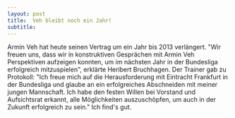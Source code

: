 ```yaml
---
layout: post
title:  Veh bleibt noch ein Jahr!
subtitle:  
---
```


Armin Veh hat heute seinen Vertrag um ein Jahr bis 2013 verlängert. "Wir freuen uns, dass wir in konstruktiven Gesprächen mit Armin Veh Perspektiven aufzeigen konnten, um im nächsten Jahr in der Bundesliga erfolgreich mitzuspielen", erklärte Heribert Bruchhagen. Der Trainer gab zu Protokoll: "Ich freue mich auf die Herausforderung mit Eintracht Frankfurt in der Bundesliga und glaube an ein erfolgreiches Abschneiden mit meiner jungen Mannschaft. Ich habe den festen Willen bei Vorstand und Aufsichtsrat erkannt, alle Möglichkeiten auszuschöpfen, um auch in der Zukunft erfolgreich zu sein." Ich find's gut.


